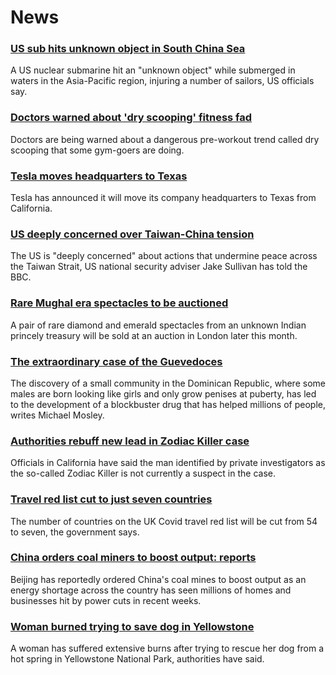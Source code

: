 # News
### [US sub hits unknown object in South China Sea](https://www.bbc.com/news/world-us-canada-58838332)
A US nuclear submarine hit an "unknown object" while submerged in waters in the Asia-Pacific region, injuring a number of sailors, US officials say.
### [Doctors warned about 'dry scooping' fitness fad](https://www.bbc.com/news/health-58827342)
Doctors are being warned about a dangerous pre-workout trend called dry scooping that some gym-goers are doing. 
### [Tesla moves headquarters to Texas](https://www.bbc.com/news/technology-58838874)
Tesla has announced it will move its company headquarters to Texas from California. 
### [US deeply concerned over Taiwan-China tension](https://www.bbc.com/news/world-us-canada-58837432)
The US is "deeply concerned" about actions that undermine peace across the Taiwan Strait, US national security adviser Jake Sullivan has told the BBC. 
### [Rare Mughal era spectacles to be auctioned](https://www.bbc.com/news/world-asia-india-58825741)
A pair of rare diamond and emerald spectacles from an unknown Indian princely treasury will be sold at an auction in London later this month.
### [The extraordinary case of the Guevedoces](https://www.bbc.com/news/magazine-34290981)
The discovery of a small community in the Dominican Republic, where some males are born looking like girls and only grow penises at puberty, has led to the development of a blockbuster drug that has helped millions of people, writes Michael Mosley.
### [Authorities rebuff new lead in Zodiac Killer case](https://www.bbc.com/news/world-us-canada-58837900)
Officials in California have said the man identified by private investigators as the so-called Zodiac Killer is not currently a suspect in the case.
### [Travel red list cut to just seven countries](https://www.bbc.com/news/uk-58833088)
The number of countries on the UK Covid travel red list will be cut from 54 to seven, the government says.
### [China orders coal miners to boost output: reports](https://www.bbc.com/news/business-58839894)
Beijing has reportedly ordered China's coal mines to boost output as an energy shortage across the country has seen millions of homes and businesses hit by power cuts in recent weeks.
### [Woman burned trying to save dog in Yellowstone](https://www.bbc.com/news/world-us-canada-58836528)
A woman has suffered extensive burns after trying to rescue her dog from a hot spring in Yellowstone National Park, authorities have said. 
